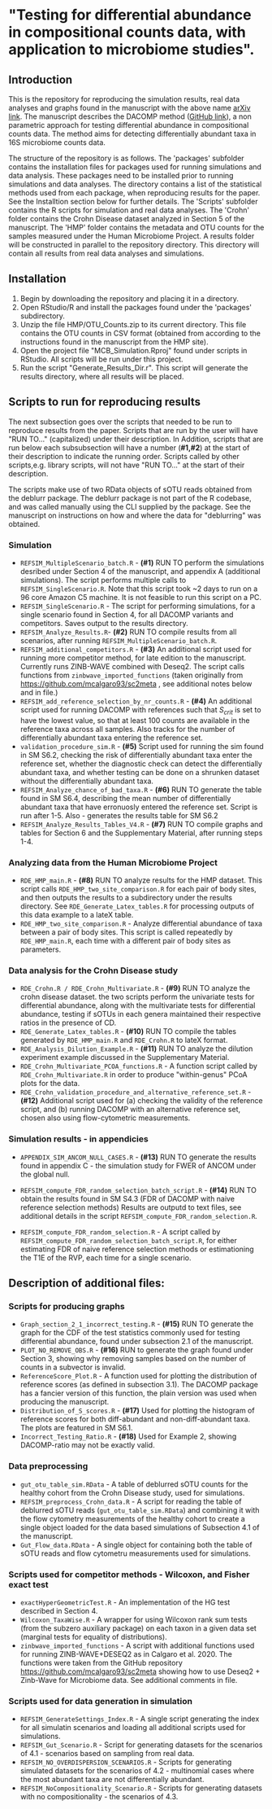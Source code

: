 # "Testing for differential abundance in compositional counts data, with application to microbiome studies".

## Introduction
This is the repository for reproducing the simulation results, real data analyses and graphs found in the manuscript with the above name [arXiv link](https://arxiv.org/pdf/1904.08937.pdf). The manuscript describes the DACOMP method ([GitHub link](https://github.com/barakbri/dacomp)), a non parametric approach for testing differential abundance in compositional counts data. The method aims for detecting differentially abundant taxa in 16S microbiome counts data.

The structure of the repository is as follows. The 'packages' subfolder contains the installation files for packages used for running simulations and data analysis. These packages need to be installed prior to running simulations and data analyses. The directory contains a list of the statistical methods used from each package, when reproducing results for the paper. See the Installtion section below for further details. The 'Scripts' subfolder contains the R scripts for simulation and real data analyses. The 'Crohn' folder contains the  Crohn Disease dataset analyzed in Section 5 of the manuscript. The 'HMP' folder contains the  metadata and OTU counts for the samples measured under the Human Microbiome Project. A results folder will be constructed in parallel to the repository directory. This directory will contain all results from real data analyses and simulations.

## Installation

1. Begin by downloading the repository and placing it in a directory. 
2. Open RStudio/R and install the packages found under the 'packages' subdirectory.
3. Unzip the file HMP/OTU_Counts.zip to its current directory. This file contains the OTU counts in CSV format (obtained from according to the instructions found in the manuscript from the HMP site).
4. Open the project file "MCB_Simulation.Rproj" found under scripts in RStudio. All scripts will be run under this project.
5. Run the script "Generate_Results_Dir.r". This script will generate the results directory, where all results will be placed.


## Scripts to run for reproducing results

The next subsection goes over the scripts that needed to be run to reproduce results from the paper. Scripts that are run by the user will have "RUN TO..." (capitalized) under their description. In Addition, scripts that are run below each subsubsection will have a number (**#1,#2**) at the start of their description to indicate the running order. Scripts called by other scripts,e.g. library scripts, will not have "RUN TO..." at the start of their description.

The scripts make use of two RData objects of sOTU reads obtained from the deblurr package. The deblurr package is not part of the R codebase, and was called manually using the CLI supplied by the package. See the manuscript on instructions on how and where the data for "deblurring" was obtained.
    
### Simulation
   * `REFSIM_MultipleScenario_batch.R` - **(#1)** RUN TO perform the simulations desribed under Section 4 of the   manuscript, and appendix A (additional simulations). The script performs multiple calls to `REFSIM_SingleScenario.R`. Note that this script took ~2 days to run on a 96 core Amazon C5 machine. It is not feasible to run this script on a PC.
   * `REFSIM_SingleScenario.R` -  The script for performing simulations, for a single scenario found in Section 4, for all DACOMP variants and competitors. Saves output to the results directory.
   * `REFSIM_Analyze_Results.R`- **(#2)** RUN TO compile results from all scenarios, after running  `REFSIM_MultipleScenario_batch.R`.
   * `REFSIM_additional_competitors.R` - **(#3)** An additional script used for running more competitor method, for late edition to the manuscript. Currently runs ZINB-WAVE combined with Deseq2. The script calls functions from `zinbwave_imported_functions` (taken originally from https://github.com/mcalgaro93/sc2meta , see additional notes below and in file.)
   * `REFSIM_add_reference_selection_by_nr_counts.R` - **(#4)** An additional script used for running DACOMP with references such that $S_{crit}$ is set to have the lowest value, so that at least 100 counts are available in the reference taxa across all samples. Also tracks for the number of differentially abundant taxa entering the reference set. 
   * `validation_procedure_sim.R` - **(#5)** Script used for running the sim found in SM S6.2, checking the risk of differentially abundant taxa enter the reference set, whether the diagnostic check can detect the differentially abundant taxa, and whether testing can be done on a shrunken dataset without the differentially abundant taxa.
   * `REFSIM_Analyze_chance_of_bad_taxa.R` - **(#6)** RUN TO generate the table found in SM S6.4, describing the mean number of differentially abundant taxa that have erronuosly entered the reference set. Script is run after 1-5. Also - generates the results table for SM S6.2
   * `REFSIM_Analyze_Results_Tables_V4.R` - **(#7)** RUN TO compile graphs and tables for Section 6 and the Supplementary Material, after running steps 1-4.

### Analyzing data from the Human Microbiome Project
   * `RDE_HMP_main.R` - **(#8)** RUN TO analyze results for the HMP dataset. This script calls `RDE_HMP_two_site_comparison.R` for each pair of body sites, and then outputs the results to a subdirectory under the results directory. See `RDE_Generate_Latex_tables.R` for processing outputs of this data example to a lateX table.
   * `RDE_HMP_two_site_comparison.R` - Analyze differential abundance of taxa between a pair of body sites. This script is called repeatedly by `RDE_HMP_main.R`, each time with a different pair of body sites as parameters.
      
### Data analysis for the Crohn Disease study
   * `RDE_Crohn.R / RDE_Crohn_Multivariate.R` - **(#9)** RUN TO analyze the crohn disease dataset. the two scripts perform the univariate tests for differential abundance, along with the multivariate tests for differential abundance, testing if sOTUs in each genera maintained their respective ratios in the presence of CD.
   * `RDE_Generate_Latex_tables.R` - **(#10)** RUN TO compile the tables generated by `RDE_HMP_main.R` and `RDE_Crohn.R` to lateX format.
   * `RDE_Analysis_Dilution_Example.R` - **(#11)** RUN TO analyze the dilution experiment example discussed in the Supplementary Material.
   * `RDE_Crohn_Multivariate_PCOA_functions.R` - A function script called by `RDE_Crohn_Multivariate.R` in order to produce "within-genus" PCoA plots for the data. 
   * `RDE_Crohn_validation_procedure_and_alternative_reference_set.R` - **(#12)** Additional script used for (a) checking the validity of the reference script, and (b) running DACOMP with an alternative reference set, chosen also using flow-cytometric measurements.

### Simulation results - in appendicies
   * `APPENDIX_SIM_ANCOM_NULL_CASES.R` - **(#13)** RUN TO generate the results found in appendix C - the simulation study for FWER of ANCOM under the global null.
   
   * `REFSIM_compute_FDR_random_selection_batch_script.R` - **(#14)** RUN TO obtain the results found in SM S4.3 (FDR of DACOMP with naive reference selection methods) Results are outputd to text files, see additional details in the script `REFSIM_compute_FDR_random_selection.R`.
   * `REFSIM_compute_FDR_random_selection.R` - A script called by `REFSIM_compute_FDR_random_selection_batch_script.R`, for either estimating FDR of naive reference selection methods or estimationing the T1E of the RVP, each time for a single scenario.

## Description of additional files:

### Scripts for producing graphs
* `Graph_section_2_1_incorrect_testing.R` - **(#15)** RUN TO generate the graph for the CDF of the test statistics commonly used for testing differential abundance, found under subsection 2.1 of the manuscript.
* `PLOT_NO_REMOVE_OBS.R`  - **(#16)** RUN to generate the graph found under Section 3, showing why removing samples based on the number of counts in a subvector is invalid.
* `ReferenceScore_Plot.R` - A function used for plotting the distribution of reference scores (as defined in subsection 3.1). The DACOMP package has a fancier version of this function, the plain version was used when producing the manuscript.
* `Distribution_of_S_scores.R` -  **(#17)** Used for plotting the histogram of reference scores for both diff-abundant and non-diff-abundant taxa. The plots are featured in SM S6.1.
* `Incorrect_Testing_Ratio.R` -  **(#18)** Used for Example 2, showing DACOMP-ratio may not be exactly valid.

### Data preprocessing
* `gut_otu_table_sim.RData` - A table of deblurred sOTU counts for the healthy cohort from the Crohn Disease study, used for simulations.
* `REFSIM_preprocess_Crohn_data.R` - A script for reading the table of deblurred sOTU reads (`gut_otu_table_sim.RData`) and combining it with the flow cytometry measurements of the healthy cohort to create a single object loaded for the data based simulations of Subsection 4.1 of the manuscript.
* `Gut_Flow_data.RData` - A single object for containing both the table of sOTU reads and flow cytometru measurements used for simulations.


### Scripts used for competitor methods - Wilcoxon, and Fisher exact test
* `exactHyperGeometricTest.R` - An implementation of the HG test described in Section 4.
* `Wilcoxon_TaxaWise.R` - A wrapper for using Wilcoxon rank sum tests (from the subzero auxiliary package) on each taxon in a given data set (marginal tests for equality of distributions).
* `zinbwave_imported_functions` - A script with additional functions used for running ZINB-WAVE+DESEQ2 as in Calgaro et al. 2020. The functions were taken from the GitHub repository https://github.com/mcalgaro93/sc2meta showing how to use Deseq2 + Zinb-Wave for Microbiome data. See additional comments in file.

### Scripts used for data generation in simulation
* `REFSIM_GenerateSettings_Index.R` - A single script generating the index for all simulatin scenarios and loading all additional scripts used for simulations.
* `REFSIM_Gut_Scenario.R` - Script for generating datasets for the scenarios of 4.1 - scenarios based on sampling from real data.
* `REFSIM_NO_OVERDISPERSION_SCENARIOS.R` - Scripts for generating simulated datasets for the scenarios of 4.2 - multinomial cases where the most abundant taxa are not differentially abundant.
* `REFSIM_NoCompositionality_Scenario.R` - Scripts for generating datasets with no compositionality - the scenarios of 4.3.



